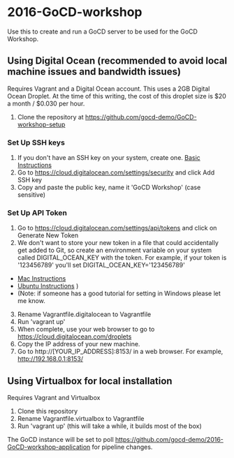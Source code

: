 # 2016-GoCD-workshop

Use this to create and run a GoCD server to be used for the GoCD Workshop.

## Using Digital Ocean (recommended to avoid local machine issues and bandwidth issues)

Requires Vagrant and a Digital Ocean account. This uses a 2GB Digital Ocean Droplet. At the time of this writing, the cost of this droplet size is $20 a month / $0.030 per hour.

1. Clone the repository at https://github.com/gocd-demo/GoCD-workshop-setup

### Set Up SSH keys

1. If you don't have an SSH key on your system, create one. [Basic Instructions](basic.md)
2. Go to https://cloud.digitalocean.com/settings/security and click Add SSH key
3. Copy and paste the public key, name it 'GoCD Workshop' (case sensitive)

### Set Up API Token

1. Go to https://cloud.digitalocean.com/settings/api/tokens and click on Generate New Token
2. We don't want to store your new token in a file that could accidentally get added to Git, so create an environment variable on your system called DIGITAL_OCEAN_KEY with the token. For example, if your token is '123456789' you'll set DIGITAL_OCEAN_KEY='123456789'
  * [Mac Instructions](http://osxdaily.com/2015/07/28/set-enviornment-variables-mac-os-x/)
  * [Ubuntu Instructions](https://help.ubuntu.com/community/EnvironmentVariables) )
  * (Note: if someone has a good tutorial for setting in Windows please let me know.
3. Rename Vagrantfile.digitalocean to Vagrantfile
4. Run 'vagrant up'
5. When complete, use your web browser to go to https://cloud.digitalocean.com/droplets
6. Copy the IP address of your new machine.
7. Go to http://[YOUR_IP_ADDRESS]:8153/ in a web browser. For example, http://192.168.0.1:8153/

## Using Virtualbox for local installation

Requires Vagrant and Virtualbox

1. Clone this repository
2. Rename Vagrantfile.virtualbox to Vagrantfile
3. Run 'vagrant up' (this will take a while, it builds most of the box)

The GoCD instance will be set to poll https://github.com/gocd-demo/2016-GoCD-workshop-application for pipeline changes.
